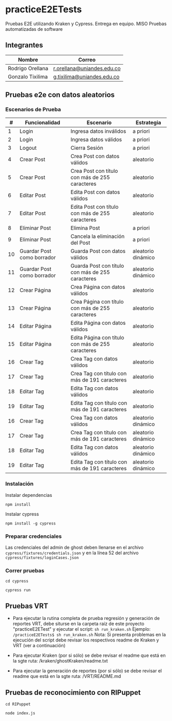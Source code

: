 # practiceE2ETests

Pruebas E2E utilizando Kraken y Cypress. Entrega en equipo. MISO Pruebas automatizadas de software

## Integrantes
| Nombre           | Correo                     |
| ---------------- | -------------------------- |
| Rodrigo Orellana | r.orellana@uniandes.edu.co |
| Gonzalo Tixilima | g.tixilima@uniandes.edu.co |


## Pruebas e2e con datos aleatorios

### Escenarios de Prueba
| # | Funcionalidad | Escenario                                       | Estrategia |
| - | ------------- | ----------------------------------------------- | ---------- |
| 1 | Login         | Ingresa datos inválidos                         | a priori   |
| 2 | Login         | Ingresa datos válidos                           | a priori   |
| 3 | Logout        | Cierra Sesión                                   | a priori   |
| 4 | Crear Post    | Crea Post con datos válidos                     | aleatorio  |
| 5 | Crear Post    | Crea Post con título con más de 255 caracteres  | aleatorio  |
| 6 | Editar Post   | Edita Post con datos válidos                    | aleatorio  |   
| 7 | Editar Post   | Edita Post con título con más de 255 caracteres | aleatorio  |
| 8 | Eliminar Post | Elimina Post                                    | a priori   |
| 9 | Eliminar Post | Cancela la eliminación del Post                 | a priori   |
| 10| Guardar Post como borrador | Guarda Post con datos válidos      | aleatorio dinámico |
| 11| Guardar Post como borrador | Guarda Post con título con más de 255 caracteres      | aleatorio dinámico |
| 12 | Crear Página    | Crea Página con datos válidos                     | aleatorio  |
| 13 | Crear Página   | Crea Página con título con más de 255 caracteres  | aleatorio  |
| 14 | Editar Página  | Edita Página con datos válidos                    | aleatorio  |   
| 15 | Editar Página   | Edita Página con título con más de 255 caracteres | aleatorio  |
| 16 | Crear Tag    | Crea Tag con datos válidos                     | aleatorio  |
| 17 | Crear Tag   | Crea Tag con título con más de 191 caracteres  | aleatorio  |
| 18 | Editar Tag  | Edita Tag con datos válidos                    | aleatorio  |   
| 19 | Editar Tag   | Edita Tag con título con más de 191 caracteres | aleatorio  |
| 16 | Crear Tag    | Crea Tag con datos válidos                     | aleatorio  dinámico |
| 17 | Crear Tag   | Crea Tag con título con más de 191 caracteres  | aleatorio  dinámico |
| 18 | Editar Tag  | Edita Tag con datos válidos                    | aleatorio  dinámico |   
| 19 | Editar Tag   | Edita Tag con título con más de 191 caracteres | aleatorio  dinámico |


### Instalación

Instalar dependencias

`npm install`

Instalar cypress

`npm install -g cypress`

### Preparar credenciales

Las credenciales del admin de ghost deben llenarse en el archivo `cypress/fixtures/credentials.json` y en la línea 52 del archivo `cypress/fixtures/loginCases.json`

### Correr pruebas

`cd cypress`

`cypress run`

## Pruebas VRT
* Para ejecutar la rutina completa de prueba regresión y generación de reportes VRT, debe siturse en la carpeta raíz de este proyecto "practiceE2ETest" y ejecutar el script: `sh run_kraken.sh`
Ejemplo:
`/practiceE2ETests$ sh run_kraken.sh`
Nota: Si presenta problemas en la ejecución del script debe revisar los respectivos readme de Kraken y VRT (ver a continuación)


* Para ejecutar Kraken (por si sólo) se debe revisar el readme que está en la sgte ruta: /kraken/ghostKraken/readme.txt

* Para ejecutar la generación de reportes (por si sólo) se debe revisar el readme que está en la sgte ruta: /VRT/README.md

## Pruebas de reconocimiento con RIPuppet

`cd RIPuppet`

`node index.js`

